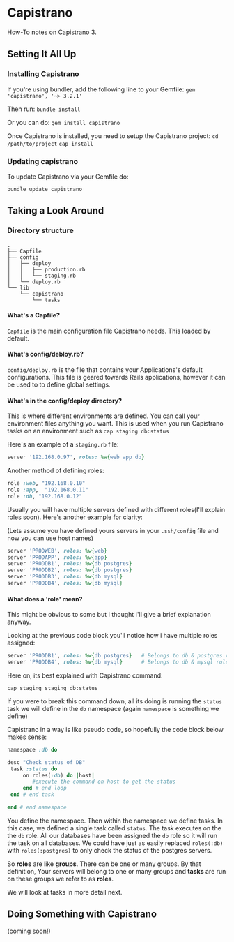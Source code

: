 # Capistrano #


How-To notes on Capistrano 3. 



## Setting It All Up  ##


### Installing Capistrano ###


If you're using bundler, add the following line to your Gemfile:
`gem 'capistrano', '~> 3.2.1'`

Then run:
`bundle install`

Or you can do:
`gem install capistrano`

Once Capistrano is installed, you need to setup the Capistrano project:
`cd /path/to/project`
`cap install`


### Updating capistrano ###

To update Capistrano via your Gemfile do:

`bundle update capistrano`


## Taking a Look Around  ##

### Directory structure  ###

```
.
├── Capfile
├── config
│   ├── deploy
│   │   ├── production.rb
│   │   └── staging.rb
│   └── deploy.rb
└── lib
    └── capistrano
        └── tasks
```


#### What's a Capfile?  ####

`Capfile` is the main configuration file Capistrano needs. This loaded by default.


#### What's config/debloy.rb?   ####

`config/deploy.rb` is the file that contains your Applications's default configurations. This file is geared towards Rails applications, however it can be used to to define global settings.


#### What's in the config/deploy directory?  ####

This is where different environments are defined. You can call your environment files anything you want. This is used when you run Capistrano
tasks on an environment such as `cap staging db:status`

Here's an example of a `staging.rb` file:

```ruby
server '192.168.0.97', roles: %w{web app db}
```

Another method of defining roles:

```ruby
role :web, "192.168.0.10"
role :app,  "192.168.0.11"
role :db, "192.168.0.12"
```

Usually you will have multiple servers defined with different roles(I'll explain roles soon). Here's another example for clarity:

(Lets assume you have defined yours servers in your `.ssh/config` file and now you can use host names)

```ruby
server 'PRODWEB', roles: %w{web}
server 'PRODAPP', roles: %w{app}
server 'PRODDB1', roles: %w{db postgres}
server 'PRODDB2', roles: %w{db postgres}
server 'PRODDB3', roles: %w{db mysql}
server 'PRODDB4', roles: %w{db mysql}
```


#### What does a 'role' mean? ####

This might be obvious to some but I thought I'll give a brief explanation anyway.

Looking at the previous code block you'll notice how i have multiple roles assigned:

```ruby
server 'PRODDB1', roles: %w{db postgres}   # Belongs to db & postgres role
server 'PRODDB4', roles: %w{db mysql}      # Belongs to db & mysql role
```

Here on, its best explained with Capistrano command:

`cap staging staging db:status`

If you were to break this command down, all its doing is running the `status` task we will define in the `db` namespace (again `namespace` is something we define)

Capistrano in a way is like pseudo code, so hopefully the code block below makes sense:

```ruby
namespace :db do 

desc "Check status of DB"
 task :status do
 	 on roles(:db) do |host|
 		#execute the command on host to get the status
 	 end # end loop
 end # end task

end # end namespace
```

You define the namespace. Then within the namespace we define tasks. In this case, we defined a single task called `status`. The task executes on the the `db` role. All our databases have been assigned the `db` role so it will run the task on all databases.
We could have just as easily replaced `roles(:db)` with `roles(:postgres)` to only check the status of the postgres servers.


So **roles** are like **groups**. There can be one or many groups. By that definition, Your servers will belong to one or many groups and **tasks** are run on these groups we refer to as **roles**. 


We will look at tasks in more detail next. 


## Doing Something with Capistrano ##


(coming soon!)







